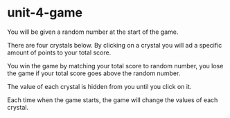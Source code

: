 # unit-4-game
You will be given a random number at the start of the game.
            
There are four crystals below. By clicking on a crystal you will ad a specific amount of points to your  total score.
            
You win the game by matching your total score to random number, you lose the game if your total score
goes above the random number.
            
The value of each crystal is hidden from you until you click on it.

Each time when the game starts, the game will change the values of each crystal.
            